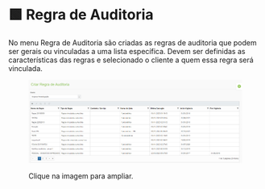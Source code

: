 # 🟩 Regra de Auditoria

No menu Regra de Auditoria são criadas as regras de auditoria que podem ser gerais ou vinculadas a uma lista específica. Devem ser definidas as características das regras e selecionado o cliente a quem essa regra será vinculada.  &#x20;

<figure><img src="../.gitbook/assets/audit1.png" alt=""><figcaption><p>Clique na imagem para ampliar.</p></figcaption></figure>
